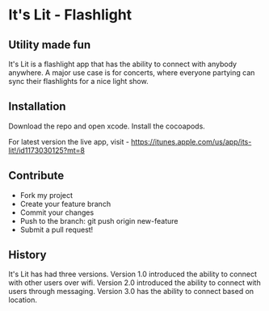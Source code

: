 # It's Lit - Flashlight
## Utility made fun

It's Lit is a flashlight app that has the ability to connect with anybody anywhere. A major use case is for concerts, where everyone partying can sync their flashlights for a nice light show.


## Installation
Download the repo and open xcode. Install the cocoapods.

For latest version the live app, visit - https://itunes.apple.com/us/app/its-lit!/id1173030125?mt=8

## Contribute

* Fork my project
* Create your feature branch
* Commit your changes
* Push to the branch: git push origin new-feature
* Submit a pull request!

## History
It's Lit has had three versions. Version 1.0 introduced the ability to connect with other users over wifi. Version 2.0 introduced the ability to connect with users through messaging. Version 3.0 has the ability to connect based on location.
